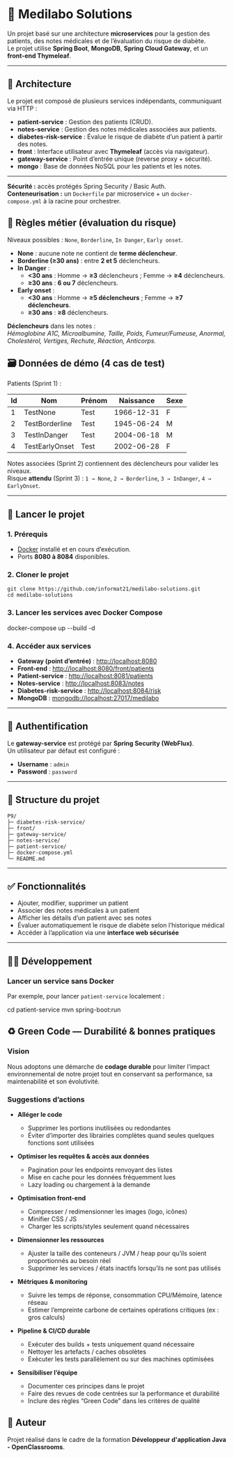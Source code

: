 # 🏥 Medilabo SolutionsUn projet basé sur une architecture **microservices** pour la gestion des patients, des notes médicales et de l’évaluation du risque de diabète.  Le projet utilise **Spring Boot**, **MongoDB**, **Spring Cloud Gateway**, et un **front-end Thymeleaf**.---## 📌 ArchitectureLe projet est composé de plusieurs services indépendants, communiquant via HTTP :- **patient-service** : Gestion des patients (CRUD).- **notes-service** : Gestion des notes médicales associées aux patients.- **diabetes-risk-service** : Évalue le risque de diabète d’un patient à partir des notes.- **front** : Interface utilisateur avec **Thymeleaf** (accès via navigateur).- **gateway-service** : Point d’entrée unique (reverse proxy + sécurité).- **mongo** : Base de données NoSQL pour les patients et les notes.---**Sécurité :** accès protégés Spring Security / Basic Auth.  **Conteneurisation :** un `Dockerfile` par microservice + un `docker-compose.yml` à la racine pour orchestrer.## 🧪 Règles métier (évaluation du risque)Niveaux possibles : `None`, `Borderline`, `In Danger`, `Early onset`.- **None** : aucune note ne contient de **terme déclencheur**.- **Borderline (≥30 ans)** : entre **2 et 5** déclencheurs.- **In Danger** :    - **<30 ans** : Homme → **≥3** déclencheurs ; Femme → **≥4** déclencheurs.    - **≥30 ans** : **6 ou 7** déclencheurs.- **Early onset** :    - **<30 ans** : Homme → **≥5 déclencheurs** ; Femme → **≥7 déclencheurs**.    - **≥30 ans** : **≥8** déclencheurs.**Déclencheurs** dans les notes :  _Hémoglobine A1C, Microalbumine, Taille, Poids, Fumeur/Fumeuse, Anormal, Cholestérol, Vertiges, Rechute, Réaction, Anticorps._## 🗃️ Données de démo (4 cas de test)Patients (Sprint 1) :| Id | Nom           | Prénom | Naissance   | Sexe ||----|---------------|--------|-------------|------|| 1  | TestNone      | Test   | 1966-12-31  | F    || 2  | TestBorderline| Test   | 1945-06-24  | M    || 3  | TestInDanger  | Test   | 2004-06-18  | M    || 4  | TestEarlyOnset| Test   | 2002-06-28  | F    |Notes associées (Sprint 2) contiennent des déclencheurs pour valider les niveaux.  Risque **attendu** (Sprint 3) : `1 → None`, `2 → Borderline`, `3 → InDanger`, `4 → EarlyOnset`.---## 🚀 Lancer le projet### 1. Prérequis- [Docker](https://www.docker.com/) installé et en cours d’exécution.- Ports **8080 à 8084** disponibles.### 2. Cloner le projet```textgit clone https://github.com/informat21/medilabo-solutions.gitcd medilabo-solutions```### 3. Lancer les services avec Docker Composedocker-compose up --build -d### 4. Accéder aux services- **Gateway (point d’entrée)** : [http://localhost:8080](http://localhost:8080)- **Front-end** : [http://localhost:8080/front/patients](http://localhost:8080/front/patients)- **Patient-service** : [http://localhost:8081/patients](http://localhost:8081/patients)- **Notes-service** : [http://localhost:8083/notes](http://localhost:8083/notes)- **Diabetes-risk-service** : [http://localhost:8084/risk](http://localhost:8084/risk)- **MongoDB** : [mongodb://localhost:27017/medilabo](mongodb://localhost:27017/medilabo)---## 🔐 AuthentificationLe **gateway-service** est protégé par **Spring Security (WebFlux)**.  Un utilisateur par défaut est configuré :- **Username** : `admin`- **Password** : `password`---## 📂 Structure du projet```textP9/├─ diabetes-risk-service/├─ front/├─ gateway-service/├─ notes-service/├─ patient-service/├─ docker-compose.yml└─ README.md```---## ✅ Fonctionnalités- Ajouter, modifier, supprimer un patient- Associer des notes médicales à un patient- Afficher les détails d’un patient avec ses notes- Évaluer automatiquement le risque de diabète selon l’historique médical- Accéder à l’application via une **interface web sécurisée**---## 👨‍💻 Développement### Lancer un service sans DockerPar exemple, pour lancer `patient-service` localement :cd patient-servicemvn spring-boot:run## ♻️ Green Code — Durabilité & bonnes pratiques### VisionNous adoptons une démarche de **codage durable** pour limiter l’impact environnemental de notre projet tout en conservant sa performance, sa maintenabilité et son évolutivité.### Suggestions d’actions- **Alléger le code**    - Supprimer les portions inutilisées ou redondantes    - Éviter d’importer des librairies complètes quand seules quelques fonctions sont utilisées- **Optimiser les requêtes & accès aux données**    - Pagination pour les endpoints renvoyant des listes    - Mise en cache pour les données fréquemment lues    - Lazy loading ou chargement à la demande- **Optimisation front-end**    - Compresser / redimensionner les images (logo, icônes)    - Minifier CSS / JS    - Charger les scripts/styles seulement quand nécessaires- **Dimensionner les ressources**    - Ajuster la taille des conteneurs / JVM / heap pour qu’ils soient proportionnés au besoin réel    - Supprimer les services / états inactifs lorsqu’ils ne sont pas utilisés- **Métriques & monitoring**    - Suivre les temps de réponse, consommation CPU/Mémoire, latence réseau    - Estimer l’empreinte carbone de certaines opérations critiques (ex : gros calculs)- **Pipeline & CI/CD durable**    - Exécuter des builds + tests uniquement quand nécessaire    - Nettoyer les artefacts / caches obsolètes    - Exécuter les tests parallèlement ou sur des machines optimisées- **Sensibiliser l’équipe**    - Documenter ces principes dans le projet    - Faire des revues de code centrées sur la performance et durabilité    - Inclure des règles “Green Code” dans les critères de qualité## 📝 AuteurProjet réalisé dans le cadre de la formation **Développeur d'application Java - OpenClassrooms**.